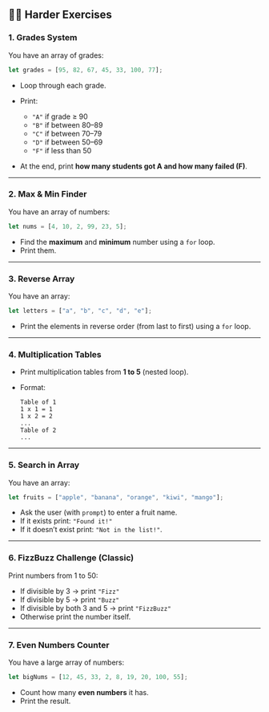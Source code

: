 ## 🏋️‍♂️ Harder Exercises

### 1. **Grades System**

You have an array of grades:

```js
let grades = [95, 82, 67, 45, 33, 100, 77];
```

* Loop through each grade.
* Print:

  * `"A"` if grade ≥ 90
  * `"B"` if between 80–89
  * `"C"` if between 70–79
  * `"D"` if between 50–69
  * `"F"` if less than 50
* At the end, print **how many students got A and how many failed (F)**.

---

### 2. **Max & Min Finder**

You have an array of numbers:

```js
let nums = [4, 10, 2, 99, 23, 5];
```

* Find the **maximum** and **minimum** number using a `for` loop.
* Print them.

---

### 3. **Reverse Array**

You have an array:

```js
let letters = ["a", "b", "c", "d", "e"];
```

* Print the elements in reverse order (from last to first) using a `for` loop.

---

### 4. **Multiplication Tables**

* Print multiplication tables from **1 to 5** (nested loop).
* Format:

  ```
  Table of 1
  1 x 1 = 1
  1 x 2 = 2
  ...
  Table of 2
  ...
  ```

---

### 5. **Search in Array**

You have an array:

```js
let fruits = ["apple", "banana", "orange", "kiwi", "mango"];
```

* Ask the user (with `prompt`) to enter a fruit name.
* If it exists print: `"Found it!"`
* If it doesn’t exist print: `"Not in the list!"`.

---

### 6. **FizzBuzz Challenge (Classic)**

Print numbers from 1 to 50:

* If divisible by 3 → print `"Fizz"`
* If divisible by 5 → print `"Buzz"`
* If divisible by both 3 and 5 → print `"FizzBuzz"`
* Otherwise print the number itself.

---

### 7. **Even Numbers Counter**

You have a large array of numbers:

```js
let bigNums = [12, 45, 33, 2, 8, 19, 20, 100, 55];
```

* Count how many **even numbers** it has.
* Print the result.

